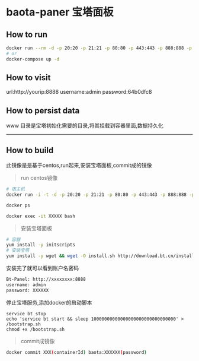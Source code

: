 # baota-paner 宝塔面板
## How to run
```bash
docker run --rm -d -p 20:20 -p 21:21 -p 80:80 -p 443:443 -p 888:888 -p 8888:8888 -v $PWD/www:/www chenzhuoqi/baota:5.1-64b0dfc8 bash /bootstrap.sh
# or
docker-compose up -d

```
## How to visit
url:http://yourip:8888
username:admin
password:64b0dfc8

## How to persist data
www 目录是宝塔初始化需要的目录,将其挂载到容器里面,数据持久化

---------
## How to build
此镜像是是基于centos,run起来,安装宝塔面板,commit成的镜像

> run centos镜像
```bash
# 宿主机
docker run -i -t -d -p 20:20 -p 21:21 -p 80:80 -p 443:443 -p 888:888 -p 8888:8888 -v $PWD/www:/www centos

docker ps

docker exec -it XXXXX bash

```
> 安装宝塔面板
```bash
# 容器
yum install -y initscripts
# 安装宝塔
yum install -y wget && wget -O install.sh http://download.bt.cn/install/install.sh && sh install.sh

```
安装完了就可以看到账户名密码

```bash
Bt-Panel: http://xxxxxxxx:8888
username: admin
password: XXXXXX
```
停止宝塔服务,添加docker的启动脚本
```
service bt stop
echo 'service bt start && sleep 10000000000000000000000000000000' > /bootstrap.sh
chmod +x /bootstrap.sh
```
> commit成镜像

```bash
docker commit XXX(containerId) baota:XXXXXX(password)
```

